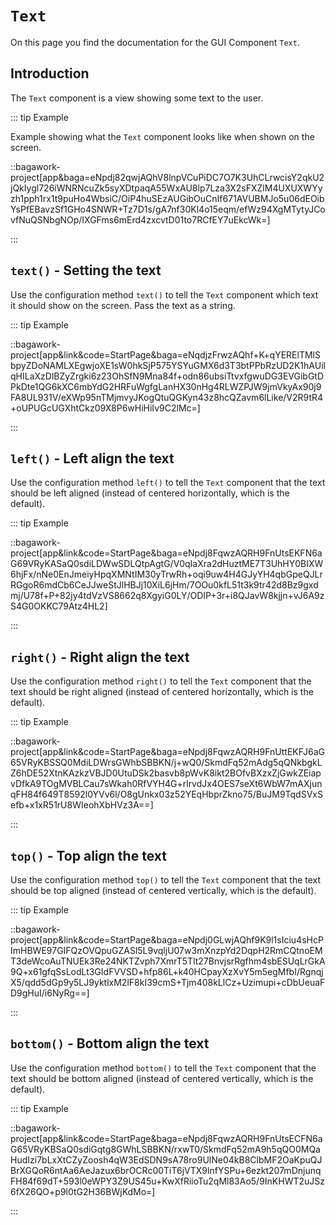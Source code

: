 <script>
	import ViewApp from '$lib/ViewApp.svelte'
</script>

# `Text`
On this page you find the documentation for the GUI Component `Text`.




## Introduction
The `Text` component is a view showing some text to the user.

::: tip Example

Example showing what the `Text` component looks like when shown on the screen.

::bagawork-project[app&baga=eNpdj82qwjAQhV8lnpVCuPiDC7O7K3UhCLrwcisY2qkU2jQkIygl726iWNRNcuZk5syXDtpaqA55WxAU8lp7Lza3X2sFXZlM4UXUXWYyzh1pph1rx1t9puHo4WbsiC/OiP4huSEzAUGibOuCnIf671AVUBMJo5u06dEOibYsPfEBavzSf1GHo4SNWR+Tz7D1s/gA7nf30Kl4o15eqm/efWz94XgMTytyJCovfNuQSNbgNOp/IXGFms6mErd4zxcvtD01to7RCfEY7uEkcWk=]

:::




## `text()` - Setting the text
Use the configuration method `text()` to tell the `Text` component which text it should show on the screen. Pass the text as a string.

::: tip Example

::bagawork-project[app&link&code=StartPage&baga=eNqdjzFrwzAQhf+K+qYERElTMlSbpyZDoNAMLXEgwjoXE1sW0hkSjP575YSYuGMX6d3T3btPPbRzUD2K1hAUilqHILaXzDlBZyZrgki6z23OhSfN9Mna84f+odn86ubsiTtvxfgwuDG3EVGibGtDPkDte1QG6kXC6mbYdG2HRFuWgfgLanHX30nHg4RLWZPJW9jmVkyAx90j9FA8UL931V/eXWp95nTMjmvyJKogQtuQGKyn43z8hcQZavm6lLike/V2R9tR4+oUPUGcUGXhtCkz09X8P6wHiHiIv9C2lMc=]

:::




## `left()` - Left align the text
Use the configuration method `left()` to tell the `Text` component that the text should be left aligned (instead of centered horizontally, which is the default).

::: tip Example

::bagawork-project[app&link&code=StartPage&baga=eNpdj8FqwzAQRH9FnUtsEKFN6aG69VRyKASaQ0sdiLDWwSDLQtpAgtG/V0qIaXra2dHuztME7T3UhHY0BIXW6hjFx/nNe0EnJmeiyHpqXMNtIM30yTrwRh+oqi9uw4H4GJyYH4qbGpeQJLrRGgoR6mdCb6CeJJweStJlHBJj10XiL6jHm/7OOu0kfL51t3k9tr42d8Bz9gxdmj/U78f+P+82jy4tdVzVS8662q8XgyiG0LY/ODIP+3r+i8QJavW8kjjn+vJ6A9zS4G0OKKC79Atz4HL2]

:::




## `right()` - Right align the text
Use the configuration method `right()` to tell the `Text` component that the text should be right aligned (instead of centered horizontally, which is the default).

::: tip Example

::bagawork-project[app&link&code=StartPage&baga=eNpdj8FqwzAQRH9FnUttEKFJ6aG65VRyKBSSQ0MdiLDWrsGWhbSBBKN/j+wQ0/SkmdFq52mAdg5qQNkbgkLZ6hDE52XtnKAzkzVBJD0UtuDSk2basvb8pWvK8ikt2BOfvBXzxZjGwkZEiapvDfkA9TOgMVBLCau7sWkah0RfVYH4G+rlrvdJx4OES7seXt6WbW7mAXjunqFH84f649T8592l0YVv6l/O8gUnkx03z52YEqHbprZkno75/BuJM9TqdSVxSefb+x1xR51rU8WIeohXbHVz3A==]

:::




## `top()` - Top align the text
Use the configuration method `top()` to tell the `Text` component that the text should be top aligned (instead of centered vertically, which is the default).

::: tip Example

::bagawork-project[app&link&code=StartPage&baga=eNpdj0GLwjAQhf9K9l1sIciu4sHcPImHBWE97GIFQzOVQpuGZASl5L9vqljU07w3mXnzpYd2DqpH2RmCQtnoEMT3deWcoAuTNUEk3Re24NKTZvph7XmrT5Tlt27BnvjsrRgfhm4sbESUqLrGkA9Q+x61gfqSsLodLt3GIdFVVSD+hfp86L+k40HCpayXzXvY5m5egMfbI/RgnqjX5/qdd5dGp9y5LJ9yktlxM2lF8kI39cmS+Tjm408kLlCz+Uzimupi+cDbUeuaFD9gHuI/i6NyRg==]

:::




## `bottom()` - Bottom align the text
Use the configuration method `bottom()` to tell the `Text` component that the text should be bottom aligned (instead of centered vertically, which is the default).

::: tip Example

::bagawork-project[app&link&code=StartPage&baga=eNpdj8FqwzAQRH9FnUtsECFN6aG65VRyKBSaQ0sdiGqtg8GWhLSBBKN/rxwT0/SkmdFq52mA9h5qQO0MQaHudIzi7bLxXtCZyZoosh4qW3EdSDN9sA78ro9UlNe04kB8ClbMF2OaKpuQJBrXGQoR6ntAa6AeJazux6brOCRc00TiT6jVTX9lnfYSPu+6ezkt207mDnjunqFH84f69dT+593l0eWPY3Z9US45u+KwXfRiioTu2qMl83Ao5/9InKHWT2uJSz6fX26QO+p9l0tG2H36BWjKdMo=]

:::